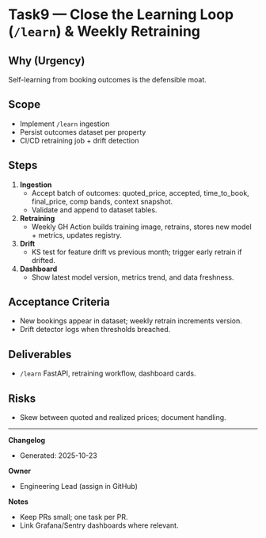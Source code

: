 # Task9 — Close the Learning Loop (`/learn`) & Weekly Retraining

## Why (Urgency)

Self-learning from booking outcomes is the defensible moat.

## Scope

- Implement `/learn` ingestion
- Persist outcomes dataset per property
- CI/CD retraining job + drift detection

## Steps

1. **Ingestion**
   - Accept batch of outcomes: quoted_price, accepted, time_to_book, final_price, comp bands, context snapshot.
   - Validate and append to dataset tables.
2. **Retraining**
   - Weekly GH Action builds training image, retrains, stores new model + metrics, updates registry.
3. **Drift**
   - KS test for feature drift vs previous month; trigger early retrain if drifted.
4. **Dashboard**
   - Show latest model version, metrics trend, and data freshness.

## Acceptance Criteria

- New bookings appear in dataset; weekly retrain increments version.
- Drift detector logs when thresholds breached.

## Deliverables

- `/learn` FastAPI, retraining workflow, dashboard cards.

## Risks

- Skew between quoted and realized prices; document handling.

---

**Changelog**

- Generated: 2025-10-23

**Owner**

- Engineering Lead (assign in GitHub)

**Notes**

- Keep PRs small; one task per PR.
- Link Grafana/Sentry dashboards where relevant.
